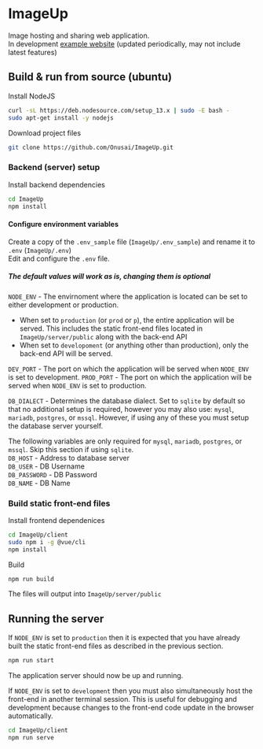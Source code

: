 # ImageUp

Image hosting and sharing web application.  
In development [example website](http://ec2-34-205-141-243.compute-1.amazonaws.com) (updated periodically, may not include latest features)

## Build & run from source (ubuntu)

Install NodeJS

```bash
curl -sL https://deb.nodesource.com/setup_13.x | sudo -E bash -
sudo apt-get install -y nodejs
```

Download project files

```bash
git clone https://github.com/Onusai/ImageUp.git
```

### Backend (server) setup

Install backend dependencies

```bash
cd ImageUp
npm install
```

#### Configure environment variables

Create a copy of the `.env_sample` file (`ImageUp/.env_sample`) and rename it to `.env` (`ImageUp/.env`)  
Edit and configure the `.env` file.

##### The default values will work as is, changing them is optional

`NODE_ENV` - The envirnoment where the application is located can be set to either development or production.

- When set to `production` (or `prod` or `p`), the entire application will be served. This includes the static front-end files located in `ImageUp/server/public` along with the back-end API
- When set to `developoment` (or anything other than production), only the back-end API will be served.

`DEV_PORT` - The port on which the application will be served when `NODE_ENV` is set to development.
`PROD_PORT` - The port on which the application will be served when `NODE_ENV` is set to production.

`DB_DIALECT` - Determines the database dialect. Set to `sqlite` by default so that no additional setup is required, however you may also use: `mysql`, `mariadb`, `postgres`, or `mssql`. However, if using any of these you must setup the database server yourself.

The following variables are only required for `mysql`, `mariadb`, `postgres`, or `mssql`. Skip this section if using `sqlite`.  
`DB_HOST` - Address to database server  
`DB_USER` - DB Username  
`DB_PASSWORD` - DB Password  
`DB_NAME` - DB Name

### Build static front-end files

Install frontend dependenices

```bash
cd ImageUp/client
sudo npm i -g @vue/cli
npm install
```

Build

```bash
npm run build
```

The files will output into `ImageUp/server/public`

## Running the server

If `NODE_ENV` is set to `production` then it is expected that you have already built the static front-end files as described in the previous section.

```bash
npm run start
```

The application server should now be up and running.

If `NODE_ENV` is set to `development` then you must also simultaneously host the front-end in another terminal session. This is useful for debugging and development because changes to the front-end code update in the browser automatically.

```bash
cd ImageUp/client
npm run serve
```
